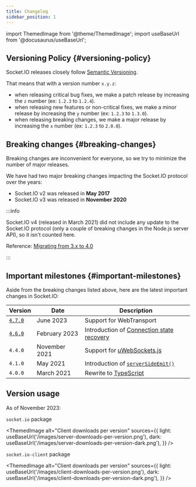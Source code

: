 ```yaml
---
title: Changelog
sidebar_position: 1
---
```


import ThemedImage from '@theme/ThemedImage';
import useBaseUrl from '@docusaurus/useBaseUrl';

## Versioning Policy {#versioning-policy}

Socket.IO releases closely follow [Semantic Versioning](https://semver.org/).

That means that with a version number `x.y.z`:

- when releasing critical bug fixes, we make a patch release by increasing the `z` number (ex: `1.2.3` to `1.2.4`).
- when releasing new features or non-critical fixes, we make a minor release by increasing the `y` number (ex: `1.2.3` to `1.3.0`).
- when releasing breaking changes, we make a major release by increasing the `x` number (ex: `1.2.3` to `2.0.0`).

## Breaking changes {#breaking-changes}

Breaking changes are inconvenient for everyone, so we try to minimize the number of major releases.

We have had two major breaking changes impacting the Socket.IO protocol over the years:

- Socket.IO v2 was released in **May 2017**
- Socket.IO v3 was released in **November 2020**

:::info

Socket.IO v4 (released in March 2021) did not include any update to the Socket.IO protocol (only a couple of breaking changes in the Node.js server API), so it isn't counted here.

Reference: [Migrating from 3.x to 4.0](../categories/07-Migrations/migrating-from-3-to-4.md)

:::

## Important milestones {#important-milestones}

Aside from the breaking changes listed above, here are the latest important changes in Socket.IO:

| Version             | Date          | Description                                                                                              |
|---------------------|---------------|----------------------------------------------------------------------------------------------------------|
| [`4.7.0`](4.7.0.md) | June 2023     | Support for WebTransport                                                                                 |
| [`4.6.0`](4.6.0.md) | February 2023 | Introduction of [Connection state recovery](../categories/01-Documentation/connection-state-recovery.md) |
| `4.4.0`             | November 2021 | Support for [uWebSockets.js](../categories/02-Server/server-installation.md#usage-with-uwebsockets)      |
| `4.1.0`             | May 2021      | Introduction of [`serverSideEmit()`](../categories/02-Server/server-instance.md#serversideemit)          |
| `4.0.0`             | March 2021    | Rewrite to [TypeScript](https://www.typescriptlang.org/)                                                 |

## Version usage

As of November 2023:

`socket.io` package

<ThemedImage
  alt="Client downloads per version"
  sources={{
    light: useBaseUrl('/images/server-downloads-per-version.png'),
    dark: useBaseUrl('/images/server-downloads-per-version-dark.png'),
  }}
/>


`socket.io-client` package

<ThemedImage
  alt="Client downloads per version"
  sources={{
    light: useBaseUrl('/images/client-downloads-per-version.png'),
    dark: useBaseUrl('/images/client-downloads-per-version-dark.png'),
  }}
/>
